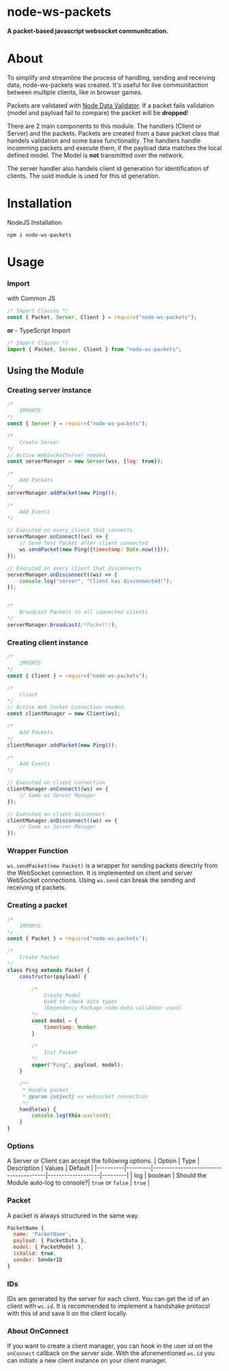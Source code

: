 
# node-ws-packets
**A packet-based javascript websocket communitcation.**

# About
To simplify and streamline the process of handling, sending and receiving data, node-ws-packets was created. It's useful for live communitaction between multiple clients, like in browser games.

Packets are validated with [Node Data Validator](https://www.npmjs.com/package/node-data-validator). If a packet fails validation (model and payload fail to compare) the packet will be **dropped**!

There are 2 main components to this module. The handlers (Client or Server) and the packets. Packets are created from a base packet class that handels validation and some base functionality. The handlers handle incomming packets and execute them, if the payload data matches the local defined model. The Model is **not** transmitted over the network.

The server handler also handels client id generation for identification of clients. The uuid module is used for this id generation.

# Installation
NodeJS Installation
```
npm i node-ws-packets
```

# Usage
### Import
with Common JS
```js
/* Import Classes */
const { Packet, Server, Client } = require("node-ws-packets");
```
**or** - TypeScript Import
```js
/* Import Classes */
import { Packet, Server, Client } from "node-ws-packets";
```

## Using the Module
### Creating server instance
```js
/*
    IMPORTS
*/
const { Server } = require("node-ws-packets");

/*
    Create Server
*/
// Active WebSocketServer needed.
const serverManager = new Server(wss, {log: true});

/*
    Add Packets
*/
serverManager.addPacket(new Ping());

/*
    Add Events
*/

// Executed on every client that connects
serverManager.onConnect((ws) => {
    // Send Test Packet after client connected
    ws.sendPacket(new Ping({timestamp: Date.now()}));
});

// Executed on every client that disconnects
serverManager.onDisconnect((ws) => {
    console.log("server", "Client has disconnected!");
});


/*
    Broadcast Packets to all connected clients
*/
serverManager.broadcast(/*Packet*/);
```

### Creating client instance
```js
/*
    IMPORTS
*/
const { Client } = require("node-ws-packets");

/*
    Client
*/
// Active Web Socket Connection needed.
const clientManager = new Client(ws);

/*
    Add Packets
*/
clientManager.addPacket(new Ping());

/*
    Add Events
*/

// Executed on client connection
clientManager.onConnect((ws) => {
    // Same as Server Manager
});

// Executed on client disconnect
clientManager.onDisconnect((ws) => {
    // Same as Server Manager
});

```

### Wrapper Function
`ws.sendPacket(new Packet)` is a wrapper for sending packets directrly from the WebSocket connection. It is implemented on client and server WebSocket connections. Using `ws.send` can break the sending and receiving of packets.

### Creating a packet
```js
/*
    IMPORTS
*/
const { Packet } = require("node-ws-packets");

/*
    Create Packet
*/
class Ping extends Packet {
    constructor(payload) {

        /*
            Create Model
            Used to check data types
            [Dependency Package node-data-validator used]
        */
        const model = {
            timestamp: Number
        }

        /*
            Init Packet
        */
        super("Ping", payload, model);
    }

    /**
     * Handle packet
     * @param {object} ws websocket connection 
     */
    handle(ws) {
        console.log(this.payload);
    }
}
```

### Options
A Server or Client can accept the following options.
| Option   | Type    | Description                           | Values            | Default |
|----------|---------|---------------------------------------|-------------------|---------|
| log      | boolean | Should the Module auto-log to console?| `true` or `false` | `true`  |


### Packet
A packet is always structured in the same way.
```js
PacketName {
  name: 'PacketName',
  payload: { PacketData },
  model: { PacketModel },
  isValid: true,
  sender: SenderID
}
```

### IDs
IDs are generated by the server for each client. You can get the id of an client with `ws.id`. It is recommended to implement a handshake protocol with this id and save it on the client locally.

### About OnConnect
If you want to create a client manager, you can hook in the user id on the `onConnect` callback on the server side. With the aforementioned `ws.id` you can initiate a new client instance on your client manager.
